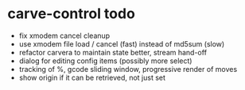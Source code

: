 # carve-control todo

- fix xmodem cancel cleanup
- use xmodem file load / cancel (fast) instead of md5sum (slow)
- refactor carvera to maintain state better, stream hand-off
- dialog for editing config items (possibly more select)
- tracking of %, gcode sliding window, progressive render of moves
- show origin if it can be retrieved, not just set
